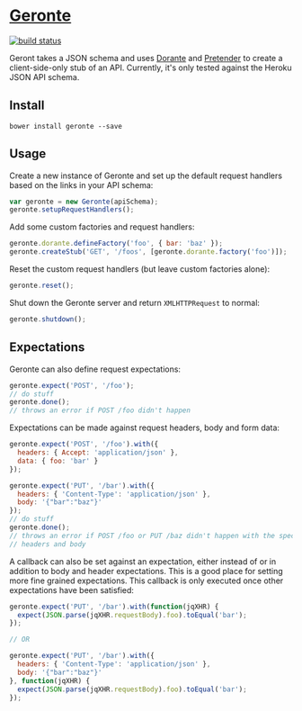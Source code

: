 # [Geronte][the-liar]

[![build status](https://travis-ci.org/heroku/geronte.svg?branch=master)](https://travis-ci.org/heroku/geronte)

Geront takes a JSON schema and uses [Dorante][dorante] and
[Pretender][pretender] to create a client-side-only stub of an API. Currently,
it's only tested against the Heroku JSON API schema.

## Install

`bower install geronte --save`

## Usage

Create a new instance of Geronte and set up the default request handlers based
on the links in your API schema:

```javascript
var geronte = new Geronte(apiSchema);
geronte.setupRequestHandlers();
```

Add some custom factories and request handlers:

```javascript
geronte.dorante.defineFactory('foo', { bar: 'baz' });
geronte.createStub('GET', '/foos', [geronte.dorante.factory('foo')]);
```

Reset the custom request handlers (but leave custom factories alone):

```javascript
geronte.reset();
```

Shut down the Geronte server and return `XMLHTTPRequest` to normal:

```javascript
geronte.shutdown();
```

## Expectations

Geronte can also define request expectations:

```js
geronte.expect('POST', '/foo');
// do stuff
geronte.done();
// throws an error if POST /foo didn't happen
```

Expectations can be made against request headers, body and form data:

```js
geronte.expect('POST', '/foo').with({
  headers: { Accept: 'application/json' },
  data: { foo: 'bar' }
});

geronte.expect('PUT', '/bar').with({
  headers: { 'Content-Type': 'application/json' },
  body: '{"bar":"baz"}'
});
// do stuff
geronte.done();
// throws an error if POST /foo or PUT /baz didn't happen with the specified
// headers and body
```

A callback can also be set against an expectation, either instead of or in
addition to body and header expectations. This is a good place for setting more
fine grained expectations. This callback is only executed once other
expectations have been satisfied:

```js
geronte.expect('PUT', '/bar').with(function(jqXHR) {
  expect(JSON.parse(jqXHR.requestBody).foo).toEqual('bar');
});

// OR

geronte.expect('PUT', '/bar').with({
  headers: { 'Content-Type': 'application/json' },
  body: '{"bar":"baz"}'
}, function(jqXHR) {
  expect(JSON.parse(jqXHR.requestBody).foo).toEqual('bar');
});
```


[Pretender]: https://github.com/trek/pretender
[dorante]: https://github.com/jclem/dorante
[the-liar]: http://en.wikipedia.org/wiki/The_Liar_(Corneille)
